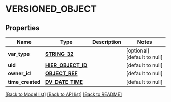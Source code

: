 # VERSIONED_OBJECT

## Properties
Name | Type | Description | Notes
------------ | ------------- | ------------- | -------------
**var_type** | [**STRING_32**](STRING_32.md) |  | [optional] [default to null]
**uid** | [**HIER_OBJECT_ID**](HierObjectId.md) |  | [default to null]
**owner_id** | [**OBJECT_REF**](ObjectRef.md) |  | [default to null]
**time_created** | [**DV_DATE_TIME**](DvDateTime.md) |  | [default to null]

[[Back to Model list]](../README.md#documentation-for-models) [[Back to API list]](../README.md#documentation-for-api-endpoints) [[Back to README]](../README.md)


